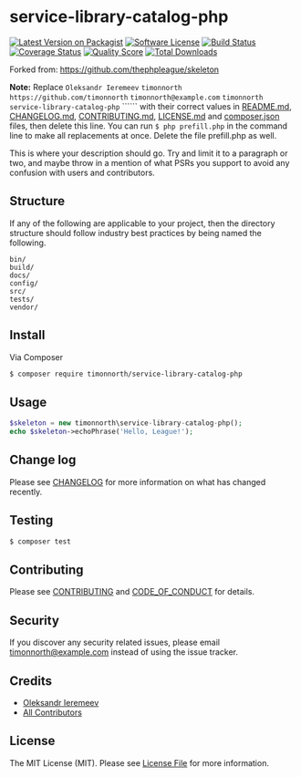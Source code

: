 # service-library-catalog-php

[![Latest Version on Packagist][ico-version]][link-packagist]
[![Software License][ico-license]](LICENSE.md)
[![Build Status](https://travis-ci.org/oitimon/php-skeleton.svg?branch=master)](https://travis-ci.org/oitimon/php-skeleton)
[![Coverage Status](https://scrutinizer-ci.com/g/oitimon/php-skeleton/badges/coverage.png?b=master)][link-scrutinizer]
[![Quality Score](https://scrutinizer-ci.com/g/oitimon/php-skeleton/badges/quality-score.png?b=master)][link-code-quality]
[![Total Downloads][ico-downloads]][link-downloads]

Forked from: https://github.com/thephpleague/skeleton

**Note:** Replace ```Oleksandr Ieremeev``` ```timonnorth``` ```https://github.com/timonnorth``` ```timonnorth@example.com``` ```timonnorth``` ```service-library-catalog-php``` `````` with their correct values in [README.md](README.md), [CHANGELOG.md](CHANGELOG.md), [CONTRIBUTING.md](CONTRIBUTING.md), [LICENSE.md](LICENSE.md) and [composer.json](composer.json) files, then delete this line. You can run `$ php prefill.php` in the command line to make all replacements at once. Delete the file prefill.php as well.

This is where your description should go. Try and limit it to a paragraph or two, and maybe throw in a mention of what
PSRs you support to avoid any confusion with users and contributors.

## Structure

If any of the following are applicable to your project, then the directory structure should follow industry best practices by being named the following.

```
bin/        
build/
docs/
config/
src/
tests/
vendor/
```


## Install

Via Composer

``` bash
$ composer require timonnorth/service-library-catalog-php
```

## Usage

``` php
$skeleton = new timonnorth\service-library-catalog-php();
echo $skeleton->echoPhrase('Hello, League!');
```

## Change log

Please see [CHANGELOG](CHANGELOG.md) for more information on what has changed recently.

## Testing

``` bash
$ composer test
```

## Contributing

Please see [CONTRIBUTING](CONTRIBUTING.md) and [CODE_OF_CONDUCT](CODE_OF_CONDUCT.md) for details.

## Security

If you discover any security related issues, please email timonnorth@example.com instead of using the issue tracker.

## Credits

- [Oleksandr Ieremeev][link-author]
- [All Contributors][link-contributors]

## License

The MIT License (MIT). Please see [License File](LICENSE.md) for more information.

[ico-version]: https://img.shields.io/packagist/v/timonnorth/service-library-catalog-php.svg?style=flat-square
[ico-license]: https://img.shields.io/badge/license-MIT-brightgreen.svg?style=flat-square
[ico-travis]: https://img.shields.io/travis/timonnorth/service-library-catalog-php/master.svg?style=flat-square
[ico-scrutinizer]: https://img.shields.io/scrutinizer/coverage/g/timonnorth/service-library-catalog-php.svg?style=flat-square
[ico-code-quality]: https://img.shields.io/scrutinizer/g/timonnorth/service-library-catalog-php.svg?style=flat-square
[ico-downloads]: https://img.shields.io/packagist/dt/timonnorth/service-library-catalog-php.svg?style=flat-square

[link-packagist]: https://packagist.org/packages/timonnorth/service-library-catalog-php
[link-travis]: https://travis-ci.org/timonnorth/service-library-catalog-php
[link-scrutinizer]: https://scrutinizer-ci.com/g/timonnorth/service-library-catalog-php/code-structure
[link-code-quality]: https://scrutinizer-ci.com/g/timonnorth/service-library-catalog-php
[link-downloads]: https://packagist.org/packages/timonnorth/service-library-catalog-php
[link-author]: https://github.com/timonnorth
[link-contributors]: ../../contributors
